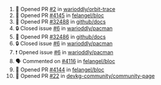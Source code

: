 <!--START_SECTION:activity-->
1. 💪 Opened PR [#2](https://github.com/warioddly/orbit-trace/pull/2) in [warioddly/orbit-trace](https://github.com/warioddly/orbit-trace)
2. 💪 Opened PR [#4145](https://github.com/felangel/bloc/pull/4145) in [felangel/bloc](https://github.com/felangel/bloc)
3. 💪 Opened PR [#32488](https://github.com/github/docs/pull/32488) in [github/docs](https://github.com/github/docs)
4. 🔒 Closed issue [#6](https://github.com/warioddly/pacman/issues/6) in [warioddly/pacman](https://github.com/warioddly/pacman)
5. 💪 Opened PR [#32486](https://github.com/github/docs/pull/32486) in [github/docs](https://github.com/github/docs)
6. 🔒 Closed issue [#6](https://github.com/warioddly/pacman/issues/6) in [warioddly/pacman](https://github.com/warioddly/pacman)
7. ❗ Opened issue [#6](https://github.com/warioddly/pacman/issues/6) in [warioddly/pacman](https://github.com/warioddly/pacman)
8. 🗣 Commented on [#4116](https://github.com/felangel/bloc/issues/4116#issuecomment-2044148660) in [felangel/bloc](https://github.com/felangel/bloc)
9. 💪 Opened PR [#4144](https://github.com/felangel/bloc/pull/4144) in [felangel/bloc](https://github.com/felangel/bloc)
10. 💪 Opened PR [#22](https://github.com/devkg-community/community-page/pull/22) in [devkg-community/community-page](https://github.com/devkg-community/community-page)
<!--END_SECTION:activity-->
